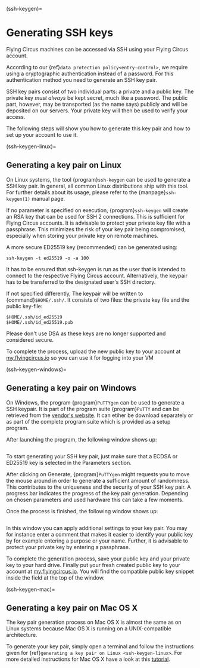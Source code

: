 (ssh-keygen)=

# Generating SSH keys

Flying Circus machines can be accessed via SSH using your Flying Circus
account.

According to our {ref}`data protection policy<entry-control>`, we require
using a cryptographic authentication instead of a password. For this
authentication method you need to generate an SSH key pair.

SSH key pairs consist of two individual parts: a private and a public key. The
private key *must always* be kept secret, much like a password. The public
part, however, may be transported (as the name says) publicly and will be
deposited on our servers. Your private key will then be used to verify your
access.

The following steps will show you how to generate this key pair and how to set
up your account to use it.

(ssh-keygen-linux)=

## Generating a key pair on Linux

On Linux systems, the tool {program}`ssh-keygen` can be used to generate a SSH
key pair. In general, all common Linux distributions ship with this tool. For
further details about its usage, please refer to the {manpage}`ssh-keygen(1)`
manual page.

If no parameter is specified on execution, {program}`ssh-keygen` will create an
RSA key that can be used for SSH 2 connections. This is sufficient for
Flying Circus accounts. It is advisable to protect your private key file
with a passphrase. This minimizes the risk of your key pair being compromised,
especially when storing your private key on remote machines.

A more secure ED25519 key (recommended) can be generated using:

```
ssh-keygen -t ed25519 -o -a 100
```

It has to be ensured that ssh-keygen is run as the user that is intended to
connect to the respective Flying Circus account. Alternatively, the keypair has
to be transferred to the designated user's SSH directory.

If not specified differently, The keypair will be written to
{command}`$HOME/.ssh/`. It consists of two files: the private key file and the
public key-file:

```
$HOME/.ssh/id_ed25519
$HOME/.ssh/id_ed25519.pub
```

Please don't use DSA as these keys are no longer supported and considered
secure.

To complete the process, upload the new public key to your account at
[my.flyingcircus.io](https://my.flyingcircus.io) so you can use it for
logging into your VM

(ssh-keygen-windows)=

## Generating a key pair on Windows

On Windows, the program {program}`PuTTYgen` can be used to generate a SSH
keypair. It is part of the program suite {program}`PuTTY` and can be retrieved
from the [vendor's website](http://www.putty.nl/download.html). It can etiher
be download separately or as part of the complete program suite which is
provided as a setup program.

After launching the program, the following window shows up:

```{image} ../../images/puttygen_main.png
```

To start generating your SSH key pair, just make sure that a ECDSA or ED25519
key is selected in the Parameters section.

After clicking on Generate, {program}`PuTTYgen` might requests you to move the
mouse around in order to generate a sufficient amount of randomness. This
contributes to the uniqueness and the security of your SSH key pair. A
progress bar indicates the progress of the key pair generation. Depending
on chosen parameters and used hardware this can take a few moments.

Once the process is finished, the following window shows up:

```{image} ../../images/puttygen_generate_finished.png
```

In this window you can apply additional settings to your key pair. You may for
instance enter a comment that makes it easier to identify your public key by for
example entering a purpose or your name. Further, it is advisable to protect
your private key by entering a passphrase.

To complete the generation process, save your public key and your private key to
your hard drive. Finally put your fresh created public key to your account at
[my.flyingcircus.io](https://my.flyingcircus.io). You will find the
compatible public key snippet inside the field at the top of the window.

(ssh-keygen-mac)=

## Generating a key pair on Mac OS X

The key pair generation process on Mac OS X is almost the same as on Linux
systems because Mac OS X is running on a UNIX-compatible architecture.

To generate your key pair, simply open a terminal and follow the instructions
given for {ref}`generating a key pair on Linux <ssh-keygen-linux>`. For more
detailed instructions for Mac OS X have a look at this [tutorial](https://drupal.org/node/1070130).

